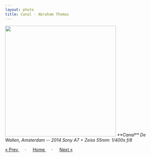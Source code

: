 ```yaml
---
layout: photo
title: Canal · Abraham Thomas
---
```


<img src="/assets/photos/Canal.jpg" width="360px" class="photo">

<i>
**Canal**  
De Wallen, Amsterdam -- 2014  
Sony A7 + Zeiss 55mm: 1/400s f/8  
</i>

<a href="/travel/tram"> &laquo; Prev </a> &emsp; · &emsp; 
<a href="/travel"> Home </a> &emsp; · &emsp; 
<a href="/travel/scooter"> Next &raquo; </a>

